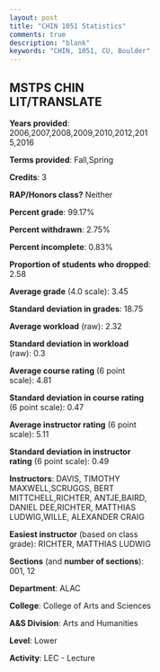```yaml
---
layout: post
title: "CHIN 1051 Statistics"
comments: true
description: "blank"
keywords: "CHIN, 1051, CU, Boulder"
--- 
```

<head>
<script src="https://ajax.googleapis.com/ajax/libs/jquery/2.1.3/jquery.min.js"></script>
<script src="https://dl.dropboxusercontent.com/s/pc42nxpaw1ea4o9/highcharts.js?dl=0"></script>
<!-- <script src="../assets/js/highcharts.js"></script> -->
<style type="text/css">@font-face {
	font-family: "Bebas Neue";
	src: url(https://www.filehosting.org/file/details/544349/BebasNeue%20Regular.otf) format("opentype");
	}
	h1.Bebas { 
		font-family: "Bebas Neue", Verdana, Tahoma;
	}
</style>
</head>
<body>
	<div id="container" style="float: right; width: 45%; height: 88%; margin-left: 2.5%; margin-right: 2.5%;"></div>
	<script language="JavaScript">
		$(document).ready(function() {
		var chart = {type: 'column'};
		var title = {text: 'Grade Distribution'};
		var xAxis = {categories: ['A','B','C','D','F'],crosshair: true};
		var yAxis = {min: 0,title: {text: 'Percentage'}};
		var tooltip = {headerFormat: '<center><b><span style="font-size:20px">{point.key}</span></b></center>',
		               pointFormat: '<td style="padding:0"><b>{point.y:.1f}%</b></td>',
		               footerFormat: '</table>',shared: true,useHTML: true};
		var plotOptions = {column: {pointPadding: 0.0,borderWidth: 0}};  
		var credits = {enabled: false};var series= [{name: 'Percent',data: [57.14,35.35,6.05,0.73,0.73,]}];
		var json = {};
		json.chart = chart;
		json.title = title;
		json.tooltip = tooltip;
		json.xAxis = xAxis;
		json.yAxis = yAxis;  
		json.series = series;
		json.plotOptions = plotOptions;  
		json.credits = credits;
		$('#container').highcharts(json);
	});
	</script>
</body>
			   
## MSTPS CHIN LIT/TRANSLATE

**Years provided**: 2006,2007,2008,2009,2010,2012,2015,2016

**Terms provided**: Fall,Spring

**Credits**: 3

**RAP/Honors class?** Neither

**Percent grade**: 99.17%

**Percent withdrawn**: 2.75%

**Percent incomplete**: 0.83%

**Proportion of students who dropped**: 2.58

**Average grade** (4.0 scale): 3.45

**Standard deviation in grades**: 18.75

**Average workload** (raw): 2.32

**Standard deviation in workload** (raw): 0.3

**Average course rating** (6 point scale): 4.81

**Standard deviation in course rating** (6 point scale): 0.47

**Average instructor rating** (6 point scale): 5.11

**Standard deviation in instructor rating** (6 point scale): 0.49

**Instructors**: DAVIS, TIMOTHY MAXWELL,SCRUGGS, BERT MITTCHELL,RICHTER, ANTJE,BAIRD, DANIEL DEE,RICHTER, MATTHIAS LUDWIG,WILLE, ALEXANDER CRAIG

**Easiest instructor** (based on class grade): RICHTER, MATTHIAS LUDWIG

**Sections** (and **number of sections**): 001, 12

**Department**: ALAC

**College**: College of Arts and Sciences

**A&S Division**: Arts and Humanities

**Level**: Lower

**Activity**: LEC - Lecture
